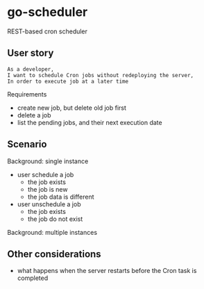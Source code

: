 # go-scheduler
REST-based cron scheduler


## User story 

```
As a developer,
I want to schedule Cron jobs without redeploying the server,
In order to execute job at a later time
```

Requirements
- create new job, but delete old job first
- delete a job
- list the pending jobs, and their next execution date


## Scenario

Background: single instance 
- user schedule a job
  - the job exists
  - the job is new
  - the job data is different 
- user unschedule a job
  - the job exists
  - the job do not exist 

Background: multiple instances 


## Other considerations

- what happens when the server restarts before the Cron task is completed
